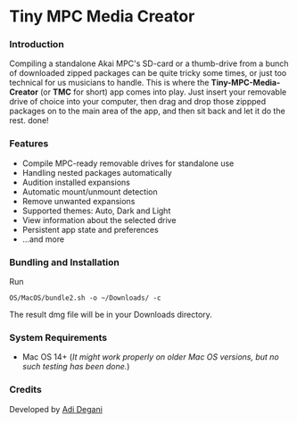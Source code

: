 # Tiny MPC Media Creator

### Introduction

Compiling a standalone Akai MPC's SD-card or a thumb-drive from a bunch of downloaded zipped packages can be quite tricky some times, or just too technical for us musicians to handle. This is where the **Tiny-MPC-Media-Creator** (or **TMC** for short) app comes into play. Just insert your removable drive of choice into your computer, then drag and drop those zippped packages on to the main area of the app, and then sit back and let it do the rest. done!

### Features
- Compile MPC-ready removable drives for standalone use
- Handling nested packages automatically
- Audition installed expansions
- Automatic mount/unmount detection
- Remove unwanted expansions
- Supported themes: Auto, Dark and Light
- View information about the selected drive
- Persistent app state and preferences
- ...and more

### Bundling and Installation
Run
```
OS/MacOS/bundle2.sh -o ~/Downloads/ -c
```
The result dmg file will be in your Downloads directory.

### System Requirements
- Mac OS 14+ (*It might work properly on older Mac OS versions, but no such testing has been done.*)

### Credits
Developed by [Adi Degani](mailto:adid172@gmail.com)
